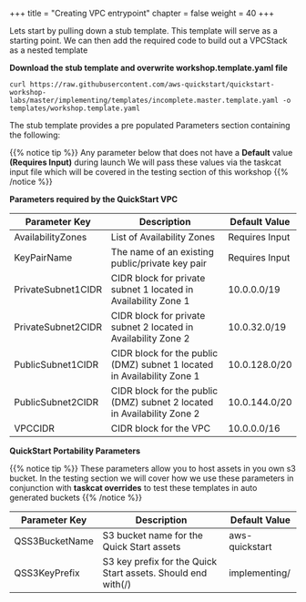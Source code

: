 +++
title = "Creating VPC entrypoint"
chapter = false
weight = 40
+++

Lets start by pulling down a stub template. This template will serve as a starting point. We can then add the required code to build out a VPCStack as a nested template

**Download the stub template and overwrite workshop.template.yaml file**

`curl https://raw.githubusercontent.com/aws-quickstart/quickstart-workshop-labs/master/implementing/templates/incomplete.master.template.yaml -o templates/workshop.template.yaml`

The stub template provides a pre populated Parameters section containing the following:

{{% notice tip %}}
Any parameter below that does not have a **Default** value **(Requires Input)** during launch
We will pass these values via the taskcat input file which will be covered in the testing section of this workshop
{{% /notice %}}

**Parameters required by the QuickStart VPC**

| Parameter Key | Description | Default Value|
| ------------- | ----------- | ------------ |
|AvailabilityZones| List of Availability Zones | Requires Input|
|KeyPairName| The name of an existing public/private key pair| Requires Input |
|PrivateSubnet1CIDR| CIDR block for private subnet 1 located in Availability Zone 1 |10.0.0.0/19|
|PrivateSubnet2CIDR| CIDR block for private subnet 2 located in Availability Zone 2 |10.0.32.0/19|
|PublicSubnet1CIDR| CIDR block for the public (DMZ) subnet 1 located in Availability Zone 1 |10.0.128.0/20|
|PublicSubnet2CIDR| CIDR block for the public (DMZ) subnet 2 located in Availability Zone 2|10.0.144.0/20|
|VPCCIDR| CIDR block for the VPC|10.0.0.0/16|

**QuickStart Portability Parameters**

{{% notice tip %}}
These parameters allow you to host assets in you own s3 bucket.
In the testing section we will cover how we use these parameters in conjunction with __taskcat overrides__ to test these templates in auto generated buckets
{{% /notice %}}

| Parameter Key | Description | Default Value|
| ------------- | ----------- | ------------ |
|QSS3BucketName|S3 bucket name for the Quick Start assets|aws-quickstart|
|QSS3KeyPrefix| S3 key prefix for the Quick Start assets. Should end with(/)| implementing/

